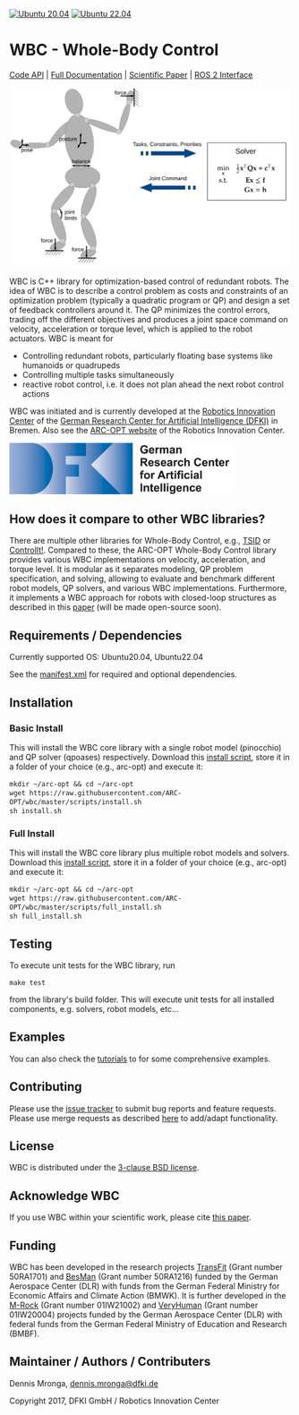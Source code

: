 [![Ubuntu 20.04](https://github.com/ARC-OPT/wbc/actions/workflows/build_and_test_ubuntu20.04.yml/badge.svg)](https://github.com/ARC-OPT/wbc/actions/workflows/build_and_test_ubuntu20.04.yml)
[![Ubuntu 22.04](https://github.com/ARC-OPT/wbc/actions/workflows/build_and_test_ubuntu22.04.yml/badge.svg)](https://github.com/ARC-OPT/wbc/actions/workflows/build_and_test_ubuntu22.04.yml)

# WBC - Whole-Body Control

[Code API](https://arc-opt.github.io/wbc/index.html)  | [Full Documentation](https://arc-opt.github.io/Documentation/) | [Scientific Paper](https://arc-opt.github.io/Documentation/publications/icra_2022/index.html) | [ROS 2 Interface](https://github.com/ARC-OPT/wbc_ros)

<img src="doc/images/wbc_principle.svg" width="600"/>

WBC is C++ library for optimization-based control of redundant robots. The idea of WBC is to describe a control problem as costs and constraints of an optimization problem (typically a quadratic program or QP) and design a set of feedback controllers around it. The QP minimizes the control errors, trading off the different objectives and produces a joint space command on velocity, acceleration or torque level, which is applied to the robot actuators. WBC is meant for
* Controlling redundant robots, particularly floating base systems like humanoids or quadrupeds
* Controlling multiple tasks simultaneously
* reactive robot control, i.e. it does not plan ahead the next robot control actions

WBC was initiated and is currently developed at the [Robotics Innovation Center](http://robotik.dfki-bremen.de/en/startpage.html) of the [German Research Center for Artificial Intelligence (DFKI)](http://www.dfki.de) in Bremen. Also see the [ARC-OPT website](https://robotik.dfki-bremen.de/en/research/softwaretools/arc-opt/) of the Robotics Innovation Center.

<img src="https://github.com/ARC-OPT/wbc/blob/master/doc/images/DFKI_Logo_e_schrift.jpg"  width="400" >

## How does it compare to other WBC libraries?

There are multiple other libraries for Whole-Body Control, e.g., [TSID](https://github.com/stack-of-tasks/tsid) or [ControlIt!](https://github.com/liangfok/controlit). Compared to these, the ARC-OPT Whole-Body Control library provides various WBC implementations on velocity, acceleration, and torque level. It is modular as it separates modeling, QP problem specification, and solving, allowing to evaluate and benchmark different robot models, QP solvers, and various WBC implementations. Furthermore, it implements a WBC approach for robots with closed-loop structures as described in this [paper](https://arc-opt.github.io/Documentation/publications/icra_2022/index.html) (will be made open-source soon).

## Requirements / Dependencies

Currently supported OS: Ubuntu20.04, Ubuntu22.04

See the [manifest.xml](https://github.com/ARC-OPT/wbc/blob/master/manifest.xml) for required and optional dependencies. 

## Installation

### Basic Install

This will install the WBC core library with a single robot model (pinocchio) and QP solver (qpoases) respectively. Download this [install script](https://github.com/ARC-OPT/wbc/blob/master/scripts/install.sh?raw=1), store it in a folder of your choice (e.g., arc-opt) and execute it:

```
mkdir ~/arc-opt && cd ~/arc-opt
wget https://raw.githubusercontent.com/ARC-OPT/wbc/master/scripts/install.sh
sh install.sh
```
### Full Install

This will install the WBC core library plus multiple robot models and solvers. Download this [install script](https://github.com/ARC-OPT/wbc/blob/master/scripts/full_install.sh?raw=1), store it in a folder of your choice (e.g., arc-opt) and execute it:

```
mkdir ~/arc-opt && cd ~/arc-opt
wget https://raw.githubusercontent.com/ARC-OPT/wbc/master/scripts/full_install.sh
sh full_install.sh
```

## Testing

To execute unit tests for the WBC library, run
```
make test
```
from the library's build folder. This will execute unit tests for all installed components, e.g. solvers, robot models, etc...

## Examples 

You can also check the [tutorials](https://github.com/ARC-OPT/wbc/tree/master/tutorials) to for some comprehensive examples.

## Contributing

Please use the [issue tracker](https://github.com/ARC-OPT/wbc/issues) to submit bug reports and feature requests. Please use merge requests as described [here](https://github.com/ARC-OPT/wbc/blob/master/CONTRIBUTING.md) to add/adapt functionality. 

## License

WBC is distributed under the [3-clause BSD license](https://opensource.org/licenses/BSD-3-Clause).

## Acknowledge WBC

If you use WBC within your scientific work, please cite [this paper](https://arc-opt.github.io/Documentation/publications/icra_2022/index.html).

## Funding

WBC has been developed in the research projects [TransFit](https://robotik.dfki-bremen.de/en/research/projects/transfit/) (Grant number 50RA1701) and [BesMan](https://robotik.dfki-bremen.de/en/research/projects/besman.html) (Grant number 50RA1216) funded by the German Aerospace Center (DLR) with funds from the German	Federal Ministry for Economic Affairs and Climate Action (BMWK). It is further developed in the [M-Rock](https://robotik.dfki-bremen.de/en/research/projects/m-rock/) (Grant number 01IW21002) and [VeryHuman](https://robotik.dfki-bremen.de/en/research/projects/veryhuman/) (Grant number  01IW20004) projects funded by the German Aerospace Center (DLR) with federal funds from the German Federal Ministry of Education and Research (BMBF).

## Maintainer / Authors / Contributers

Dennis Mronga, dennis.mronga@dfki.de

Copyright 2017, DFKI GmbH / Robotics Innovation Center

